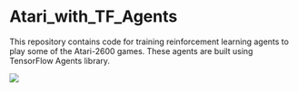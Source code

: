 # Atari_with_TF_Agents
This repository contains code for training reinforcement learning agents to play some of the Atari-2600 games. These agents are built using TensorFlow Agents library.

![](https://youtu.be/Gs7EgTadFXk)
